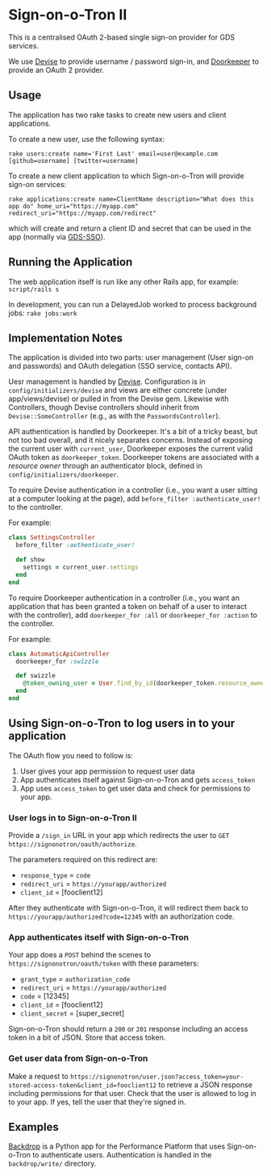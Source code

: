 # Sign-on-o-Tron II

This is a centralised OAuth 2-based single sign-on provider for GDS services.

We use [Devise](https://github.com/plataformatec/devise) to provide username / password sign-in, and [Doorkeeper](https://github.com/applicake/doorkeeper/) to provide an OAuth 2 provider.


## Usage

The application has two rake tasks to create new users and client applications.

To create a new user, use the following syntax:

`rake users:create name='First Last' email=user@example.com [github=username] [twitter=username]`

To create a new client application to which Sign-on-o-Tron will provide sign-on services:

`rake applications:create name=ClientName description="What does this app do" home_uri="https://myapp.com" redirect_uri="https://myapp.com/redirect"`

which will create and return a client ID and secret that can be used in the app (normally via [GDS-SSO](http://github.com/alphagov/gds-sso)).


## Running the Application

The web application itself is run like any other Rails app, for example:
`script/rails s`

In development, you can run a DelayedJob worked to process background jobs:
`rake jobs:work`


## Implementation Notes

The application is divided into two parts: user management (User sign-on and passwords) and OAuth delegation (SSO service, contacts API).

Uesr management is handled by [Devise](https://github.com/plataformatec/devise). Configuration is in `config/initializers/devise` and views are either concrete (under app/views/devise) or pulled in from the Devise gem. Likewise with Controllers, though Devise controllers should inherit from `Devise::SomeController` (e.g., as with the `PasswordsController`).

API authentication is handled by Doorkeeper. It's a bit of a tricky beast, but not too bad overall, and it nicely separates concerns. Instead of exposing the current user with `current_user`, Doorkeeper exposes the current valid OAuth token as `doorkeeper_token`. Doorkeeper tokens are associated with a *resource owner* through an authenticator block, defined in `config/initializers/doorkeeper`.

To require Devise authentication in a controller (i.e., you want a user sitting at a computer looking at the page), add `before_filter :authenticate_user!` to the controller.

For example:

```ruby
class SettingsController
  before_filter :authenticate_user!

  def show
    settings = current_user.settings
  end
end
```

To require Doorkeeper authentication in a controller (i.e., you want an application that has been granted a token on behalf of a user to interact with the controller), add `doorkeeper_for :all` or `doorkeeper_for :action` to the controller.

For example:

```ruby
class AutomaticApiController
  doorkeeper_for :swizzle

  def swizzle
    @token_owning_user = User.find_by_id(doorkeeper_token.resource_owner_id)
  end
end
```

## Using Sign-on-o-Tron to log users in to your application

The OAuth flow you need to follow is:

1. User gives your app permission to request user data
2. App authenticates itself against Sign-on-o-Tron and gets `access_token`
3. App uses `access_token` to get user data and check for permissions to your app.

### User logs in to Sign-on-o-Tron II

Provide a `/sign_in` URL in your app which redirects the user to
`GET https://signonotron/oauth/authorize`.

The parameters required on this redirect are:

* `response_type` = `code`
* `redirect_uri` = `https://yourapp/authorized`
* `client_id` = [fooclient12]

After they authenticate with Sign-on-o-Tron, it will redirect them back
to `https://yourapp/authorized?code=12345` with an authorization
code.

### App authenticates itself with Sign-on-o-Tron

Your app does a `POST` behind the scenes to `https://signonotron/oauth/token`
with these parameters:

* `grant_type` = `authorization_code`
* `redirect_uri` = `https://yourapp/authorized`
* `code` = [12345]
* `client_id` = [fooclient12]
* `client_secret` = [super_secret]

Sign-on-o-Tron should return a `200` or `201` response including an access token
in a bit of JSON. Store that access token.

### Get user data from Sign-on-o-Tron

Make a request to `https://signonotron/user.json?access_token=your-stored-access-token&client_id=fooclient12`
to retrieve a JSON response including permissions for that user.
Check that the user is allowed to log in to your app. If yes, tell the user
that they're signed in.

## Examples

[Backdrop](https://github.com/alphagov/backdrop) is a Python app for the
Performance Platform that uses Sign-on-o-Tron to authenticate users.
Authentication is handled in the `backdrop/write/` directory.
